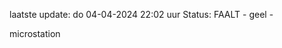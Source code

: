 laatste update: 
do 04-04-2024 22:02   uur 
Status: FAALT - geel - 
<div class="service Y">microstation</div>